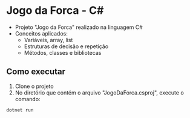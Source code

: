 # Jogo da Forca - C#

- Projeto "Jogo da Forca" realizado na linguagem C#
- Conceitos aplicados:
    - Variáveis, array, list
    - Estruturas de decisão e repetição
    - Métodos, classes e bibliotecas

## Como executar

1. Clone o projeto
2. No diretório que contém o arquivo "JogoDaForca.csproj", execute o comando:

```bash
dotnet run
```

